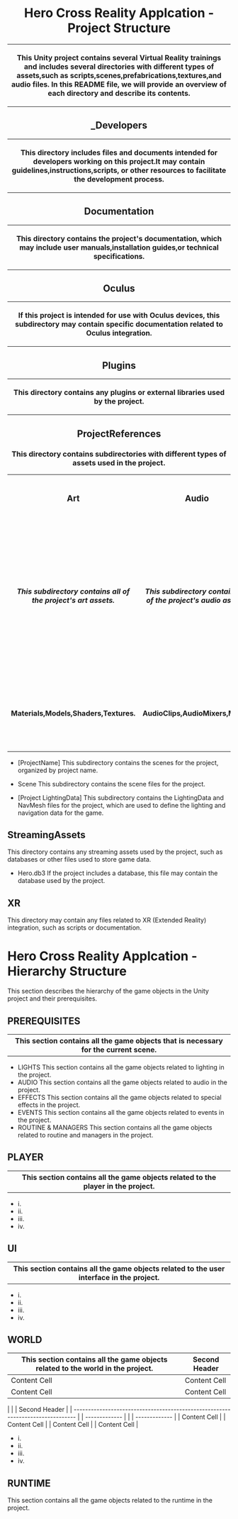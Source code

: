 <!DOCTYPE html>
<html>
<body>
<h1 align="center">Hero Cross Reality Applcation - Project Structure</h1>
<table><tr>
<th><p>
This Unity project contains several Virtual Reality trainings and includes several
directories with different types of assets,such as scripts,scenes,prefabrications,textures,and
audio files. In this README file, we will provide an overview of each directory and describe
its contents.

</th> </tr> </p> </table>
<h2 align="center">_Developers</h2>
<table><tr>
<th align="center"><p>
This directory includes files and documents intended for developers
working on this project.It may contain guidelines,instructions,scripts,
or other resources to facilitate the development process.
 
</th> </tr> </p> </table>
</table>
<h2 align="center">Documentation</h2>
<table><tr><th><p>

This directory contains the project's documentation,
which may include user manuals,installation guides,or technical specifications.

</th> </tr> </p> </table>
</table>
<h2 align="center">Oculus</h2>
<table><tr>
<th><p>

If this project is intended for use with Oculus devices,
this subdirectory may contain specific documentation related to 
Oculus integration.

</th> </tr> </p> </table>

<h2 align="center">Plugins</h2>
<table align="center"><tr>
<th><p>

This directory contains any plugins or external libraries used by the project.

</th> </tr> </p> </table>

<h2 align="center">ProjectReferences </h2>

<h3 align="center">
This directory contains subdirectories with different types of assets used in the project.
</h3>

</th> </tr> </p> </table>

<table>
  <tr align="center">
    <th align="center"><h3>Art</h3></th>
    <th align="center"><h3>Audio</h3></th>
    <th align="center"><h3>Prefabrications</h3></th>
	<th align="center"><h3>Scripts</h3></th>
	<th align="center"><h3>Resources</h3></th>
	<th align="center"><h3>Scenes</h3></th>
	<th align="center"><h3>[ProjectName]</h3></th>
	<th align="center"><h3>Scene Files</h3></th>
	<th align="center"><h3>[Project LightingData]</h3></th>
	<th align="center"><h3>StreamingAssets</h3></th>
	<th align="center"><h3>XR</h3></th>
  </tr>
   <tr align="center">
    <td><h5>This subdirectory contains all of the project's art assets.</h5></td>
    <td><h5>This subdirectory contains all of the project's audio assets.</h5></td>
    <td><h5 align="left">This subdirectory contains all of the project's prefabrications,which are reusable game objects that can be used to quickly add functionality to a scene.</h5></td>
	<td><h5 align="left">This subdirectory contains all of the project's scripts, which are used to define the game's logic and functionality.</h5></td>
    <td><h5 align="left">This directory contains miscellaneous resources that do not fit into any of the other directories, such as fonts, sprites, or configuration files.</h5></td>
	<td><h5 align="left">This directory contains all of the project's scenes, which are the individual levels or screens that make up the game.</h5></td>
	<td><h5 align="left">This subdirectory contains the scenes for the project, organized by project name.</h5></td>
	<td><h5 align="left">This subdirectory contains the scene files for the project.</h5></td>
	<td><h5 align="left">This subdirectory contains the LightingData and NavMesh files for the project, which are used to define the lighting and navigation data for the game.</h5></td>
	<td><h5 align="left">This directory contains any streaming assets used by the project, such as databases or other files used to store game data.</h5></td>
	<td><h5 align="left">This directory may contain any files related to XR (Extended Reality) integration, such as scripts or documentation.</h5></td>
  </tr>
  <tr>
    <td><h4 align="center">Materials,Models,Shaders,Textures.</h4></td>
    <td><h4 align="center">AudioClips,AudioMixers,Music.</h4></td>
	<td><h4 align="center">Triage bags,Every triage tag,tourniquet,Chest seal,Oxygen tubes,Multiple body parts of victims.</h4></td>
	<td><h4 align="center">Main menu information,Main Commander guidance,Victim's speech bubble.</h4></td>
  </tr>
</table>
</body>
</html>



- [ProjectName]
This subdirectory contains the scenes for the project, organized by project name.

- Scene
This subdirectory contains the scene files for the project.

- [Project LightingData]
This subdirectory contains the LightingData and NavMesh files for the project, which are used to define the lighting and navigation data for the game.

## StreamingAssets
This directory contains any streaming assets used by the project, such as databases or other files used to store game data.

- Hero.db3
If the project includes a database, this file may contain the database used by the project.

## XR
This directory may contain any files related to XR (Extended Reality) integration, such as scripts or documentation.


# Hero Cross Reality Applcation - Hierarchy Structure
This section describes the hierarchy of the game objects in the Unity project and their prerequisites.

## PREREQUISITES
<table align="center">
<th align="center">
This section contains all the game objects that is necessary for the current scene.
</table></th>

- LIGHTS
This section contains all the game objects related to lighting in the project.
- AUDIO
This section contains all the game objects related to audio in the project.
- EFFECTS
This section contains all the game objects related to special effects in the project.
- EVENTS
This section contains all the game objects related to events in the project.
- ROUTINE & MANAGERS
This section contains all the game objects related to routine and managers in the project.

## PLAYER
<table align="center">
<th align="center">
This section contains all the game objects related to the player in the project.
</table></th>

- i.
- ii.
- iii.
- iv.


## UI
<table align="center">
<th align="center">
This section contains all the game objects related to the user interface in the project.
</table></th>

- i.
- ii.
- iii.
- iv.

## WORLD

| This section contains all the game objects related to the world in the project.  | Second Header |
| ------------- | ------------- |
| Content Cell  | Content Cell  |
| Content Cell  | Content Cell  |

|  | | Second Header |
| ------------------------------------------------------------------------------- | | ------------- |            													  | | ------------- |
| Content Cell                                     								  | | Content Cell  |
| Content Cell  																  | | Content Cell  |



- i.
- ii.
- iii.
- iv.

## RUNTIME
This section contains all the game objects related to the runtime in the project.
